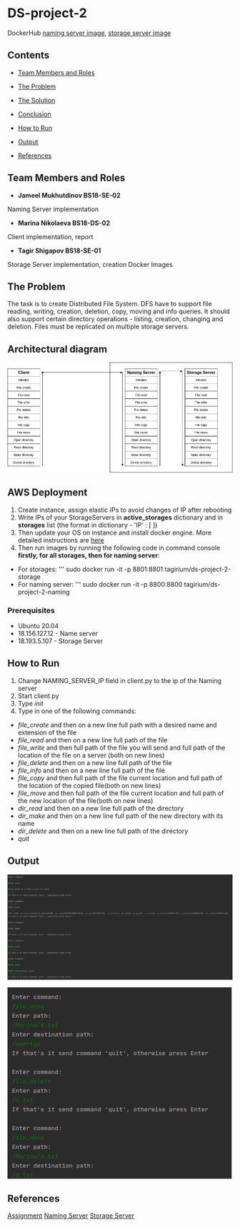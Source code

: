 # DS-project-2

DockerHub [naming server image](https://hub.docker.com/repository/docker/tagirium/ds-project-2-naming), [storage server image](https://hub.docker.com/repository/docker/tagirium/ds-project-2-storage)

## Contents

* [Team Members and Roles](#team-members-and-roles)

* [The Problem](#the-problem)

* [The Solution](#the-solution)

* [Conclusion](#conclusion)

* [How to Run](#how-to-run)

* [Output](#output)

* [References](#references)

## Team Members and Roles

* **Jameel Mukhutdinov BS18-SE-02**

Naming Server implementation

* **Marina Nikolaeva BS18-DS-02**

Client implementation, report

* **Tagir Shigapov BS18-SE-01**

Storage Server implementation, creation Docker Images


## The Problem

The task is to create Distributed File System. DFS have to support file reading, writing, creation, deletion, copy, moving and info queries. It should also support certain directory operations - listing, creation, changing and deletion. Files must be replicated on multiple storage servers.

## Architectural diagram

![diagram](https://github.com/tagirium/DS-project-2/blob/main/diagram.png)

## AWS Deployment
1. Create instance, assign elastic IPs to avoid changes of IP after rebooting
2. Write IPs of your StorageServers in **active_storages** dictionary and in **storages** list (the format in dictionary - 'IP' : [ ]) 
3. Then update your OS on instance and install docker engine. More detailed instructions are [here](https://docs.docker.com/engine/install/ubuntu/)
4. Then run images by running the following code in command console **firstly, for all storages, then for naming server**:
* For storages: ''' sudo docker run -it -p 8801:8801 tagirium/ds-project-2-storage
* For naming server: ''' sudo docker run -it -p 8800:8800 tagirium/ds-project-2-naming

### Prerequisites
* Ubuntu 20.04
* 18.156.127.12 - Name server
* 18.193.5.107 - Storage Server

## How to Run
1. Change NAMING_SERVER_IP field in client.py to the ip of the Naming server
2. Start client.py
3. Type _init_
3. Type in one of the following commands:
* _file_create_ and then on a new line full path with a desired name and extension of the file
* _file_read_ and then on a new line full path of the file
* _file_write_ and then full path of the file you will send and full path of the location of the file on a server (both on new lines)
* _file_delete_ and then on a new line full path of the file
* _file_info_ and then on a new line full path of the file
* _file_copy_ and then full path of the file current location and full path of the location of the copied file(both on new lines)
* _file_move_ and then full path of the file current location and full path of the new location of the file(both on new lines)
* _dir_read_ and then on a new line full path of the directory
* _dir_make_ and then on a new line full path of the new directory with its name
* _dir_delete_ and then on a new line full path of the directory
* _quit_


## Output

![output1](https://github.com/tagirium/DS-project-2/blob/main/output1.png)

![output2](https://github.com/tagirium/DS-project-2/blob/main/output2.png)




## References

[Assignment](https://docs.google.com/document/d/1Is2QFO20RjxVrZMSMCxsBa-FUgGgaIJ7e_o3CeQKN6w/edit#)
[Naming Server](https://hub.docker.com/repository/docker/tagirium/ds-project-2-naming)
[Storage Server](https://hub.docker.com/repository/docker/tagirium/ds-project-2-storage)

